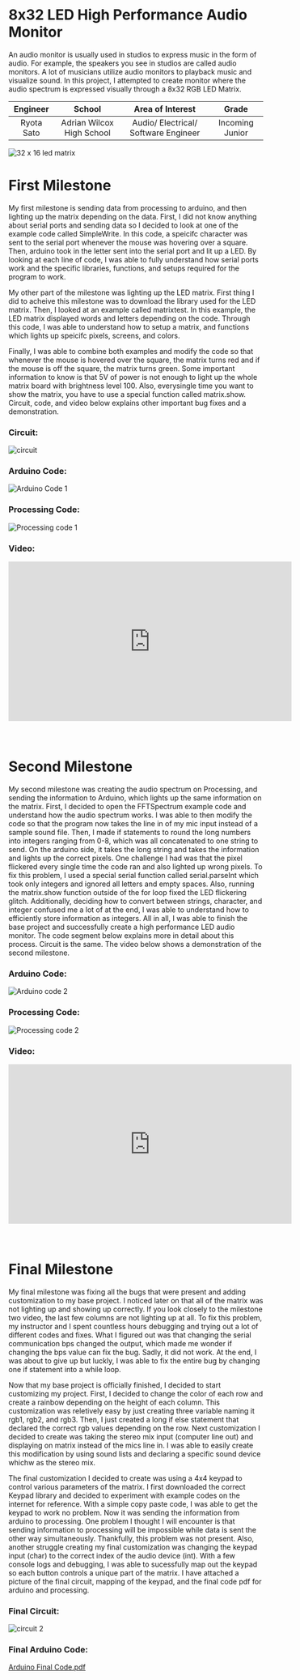 ﻿# 8x32 LED High Performance Audio Monitor
An audio monitor is usually used in studios to express music in the form of audio. For example, the speakers you see in studios are called audio monitors. A lot of musicians utilize audio monitors to playback music and visualize sound. In this project, I attempted to create monitor where the audio spectrum is expressed visually through a 8x32 RGB LED Matrix.

| **Engineer** | **School** | **Area of Interest** | **Grade** |
|:--:|:--:|:--:|:--:|
| Ryota Sato | Adrian Wilcox High School | Audio/ Electrical/ Software Engineer | Incoming Junior

![32 x 16 led matrix](https://user-images.githubusercontent.com/69173660/123154752-23d0ee80-d41c-11eb-800e-6babe9db2edc.png)
  
# First Milestone
My first milestone is sending data from processing to arduino, and then lighting up the matrix depending on the data. First, I did not know anything about serial ports and sending data so I decided to look at one of the example code called SimpleWrite. In this code, a speicifc character was sent to the serial port whenever the mouse was hovering over a square. Then, arduino took in the letter sent into the serial port and lit up a LED. By looking at each line of code, I was able to fully understand how serial ports work and the specific libraries, functions, and setups required for the program to work. 

My other part of the milestone was lighting up the LED matrix. First thing I did to acheive this milestone was to download the library used for the LED matrix. Then, I looked at an example called matrixtest. In this example, the LED matrix displayed words and letters depending on the code. Through this code, I was able to understand how to setup a matrix, and functions which lights up speicifc pixels, screens, and colors. 

Finally, I was able to combine both examples and modify the code so that whenever the mouse is hovered over the square, the matrix turns red and if the mouse is off the square, the matrix turns green. Some important information to know is that 5V of power is not enough to light up the whole matrix board with brightness level 100. Also, everysingle time you want to show the matrix, you have to use a special function called matrix.show. Circuit, code, and video below explains other important bug fixes and a demonstration.
### Circuit:
![circuit](https://user-images.githubusercontent.com/69173660/123160342-e91e8480-d422-11eb-954e-6819badc5ad1.png)

### Arduino Code:
![Arduino Code 1](https://user-images.githubusercontent.com/69173660/123162043-fdfc1780-d424-11eb-945d-50c603534dfe.png)

### Processing Code:
![Processing code 1](https://user-images.githubusercontent.com/69173660/123162027-f8063680-d424-11eb-9997-96e63bac58df.png)

### Video:
<html><iframe width="560" height="315" src="https://www.youtube.com/embed/JOaKPQlaxiY" title="YouTube video player" frameborder="0" allow="accelerometer; autoplay; clipboard-write; encrypted-media; gyroscope; picture-in-picture" allowfullscreen></iframe><br><br><br></html>   

# Second Milestone
My second milestone was creating the audio spectrum on Processing, and sending the information to Arduino, which lights up the same information on the matrix. First, I decided to open the FFTSpectrum example code and understand how the audio spectrum works. I was able to then modify the code so that the program now takes the line in of my mic input instead of a sample sound file. Then, I made if statements to round the long numbers into integers ranging from 0-8, which was all concatenated to one string to send. On the arduino side, it takes the long string and takes the information and lights up the correct pixels. One challenge I had was that the pixel flickered every single time the code ran and also lighted up wrong pixels. To fix this problem, I used a special serial function called serial.parseInt which took only integers and ignored all letters and empty spaces. Also, running the matrix.show function outside of the for loop fixed the LED flickering glitch. Additionally, deciding how to convert between strings, character, and integer confused me a lot of at the end, I was able to understand how to efficiently store information as integers. All in all, I was able to finish the base project and successfully create a high performance LED audio monitor. The code segment below explains more in detail about this process. Circuit is the same. The video below shows a demonstration of the second milestone.

### Arduino Code:
![Arduino code 2](https://user-images.githubusercontent.com/69173660/123169572-51269800-d42e-11eb-9ac3-32822f0b4e66.png)

### Processing Code:
![Processing code 2](https://user-images.githubusercontent.com/69173660/123169601-5a176980-d42e-11eb-84d6-f41b3e0cdfed.png)

### Video:
<html><iframe width="560" height="315" src="https://www.youtube.com/embed/uLhRJsGWr3o" title="YouTube video player" frameborder="0" allow="accelerometer; autoplay; clipboard-write; encrypted-media; gyroscope; picture-in-picture" allowfullscreen></iframe><br><br><br></html>   

# Final Milestone
My final milestone was fixing all the bugs that were present and adding customization to my base project. I noticed later on that all of the matrix was not lighting up and showing up correctly. If you look closely to the milestone two video, the last few columns are not lighting up at all. To fix this problem, my instructor and I spent countless hours debugging and trying out a lot of different codes and fixes. What I figured out was that changing the serial communication bps changed the output, which made me wonder if changing the bps value can fix the bug. Sadly, it did not work. At the end, I was about to give up but luckly, I was able to fix the entire bug by changing one if statement into a while loop. 

Now that my base project is officially finished, I decided to start customizing my project. First, I decided to change the color of each row and create a rainbow depending on the height of each column. This customization was reletively easy by just creating three variable naming it rgb1, rgb2, and rgb3. Then, I just created a long if else statement that declared the correct rgb values depending on the row. Next customization I decided to create was taking the stereo mix input (computer line out) and displaying on matrix instead of the mics line in. I was able to easily create this modification by using sound lists and declaring a specific sound device whichw as the stereo mix.

The final customization I decided to create was using a 4x4 keypad to control various parameters of the matrix. I first downloaded the correct Keypad library and decided to experiment with example codes on the internet for reference. With a simple copy paste code, I was able to get the keypad to work no problem. Now it was sending the information from arduino to processing. One problem I thought I will encounter is that sending information to processing will be impossible while data is sent the other way simultaneously. Thankfully, this problem was not present. Also, another struggle creating my final customization was changing the keypad input (char) to the correct index of the audio device (int). With a few console logs and debugging, I was able to sucessfully map out the keypad so each button controls a unique part of the matrix. I have attached a picture of the final circuit, mapping of the keypad, and the final code pdf for arduino and processing.
### Final Circuit:
![circuit 2](https://user-images.githubusercontent.com/69173660/124025322-25169400-d9a5-11eb-9649-cb34095b18fb.png)

### Final Arduino Code:
[Arduino Final Code.pdf](https://github.com/ryos17/RyotaSato_BSE_Portfolio/files/6743799/Arduino.Final.Code.pdf)






